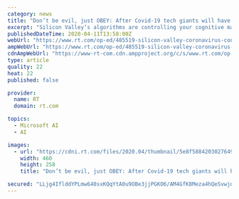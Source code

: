 ```yaml
---
category: news
title: "Don’t be evil, just OBEY: After Covid-19 tech giants will have even more control over what you see & what you think"
excerpt: "Silicon Valley’s algorithms are controlling your cognitive map, and Congress is letting it happen ... Netflix, PayPal, Reddit, TikTok, Microsoft, Apple and the very dangerous Internet Of Things (sped along by 5G). Hard proof is difficult to come by since you can never catch the tech giants red-handed. The way they purposefully conceal ..."
publishedDateTime: 2020-04-11T13:58:00Z
webUrl: "https://www.rt.com/op-ed/485519-silicon-valley-coronavirus-control/"
ampWebUrl: "https://www.rt.com/op-ed/485519-silicon-valley-coronavirus-control/amp/"
cdnAmpWebUrl: "https://www-rt-com.cdn.ampproject.org/c/s/www.rt.com/op-ed/485519-silicon-valley-coronavirus-control/amp/"
type: article
quality: 22
heat: 22
published: false

provider:
  name: RT
  domain: rt.com

topics:
  - Microsoft AI
  - AI

images:
  - url: "https://cdni.rt.com/files/2020.04/thumbnail/5e8f588420302764910ef092.JPG"
    width: 460
    height: 258
    title: "Don’t be evil, just OBEY: After Covid-19 tech giants will have even more control over what you see & what you think"

secured: "LLjg4IflddYPLmw640sxKQqYtA0u9OBe3jjPGKO6/AM4GfK8Meza4hQeSvwjd80pAJYEU43iSyJw/oYwcxR8YLF40kHmK8uhHCKYqB4e9u+WFC6Wg3rfONmuFCriVUqLEsbeAvE6h2EbrBMTbXNgYETZNwOEmiRw4fZb6sL4DYY2t3IDUwIiBjGqxrZ38S9XbIK3C2uLKSYSUHS5DUc6QzW5TD+JpP7jvtdLTTwoEuS8D94l/nnHhj+gxhXzhGeMa5qlhgK0SK86vCXIEs43CTo7Iv2MmjY5dWiNVz/gdV/ulaLh+gX5cDO6CgJfoyzQ;y1I7qGvFGdUaGNFRjZ7Beg=="
---
```


